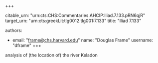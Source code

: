 +++


citable_urn: "urn:cts:CHS:Commentaries.AHCIP:Iliad.7.133.pRN6qjR"
target_urn: "urn:cts:greekLit:tlg0012.tlg001:7.133"
title: "Iliad 7.133"

authors:
- email: "frame@chs.harvard.edu"
  name: "Douglas Frame"
  username: "dframe"
+++

<p>analysis of (the location of) the river Keladon</p>